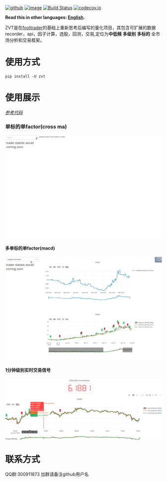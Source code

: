 [![github](https://img.shields.io/github/stars/zvtvz/zvt.svg)](https://github.com/zvtvz/zvt)
[![image](https://img.shields.io/pypi/l/zvt.svg)](https://pypi.org/project/zvt/)
[![Build Status](https://api.travis-ci.org/zvtvz/zvt.svg?branch=master)](https://travis-ci.org/zvtvz/zvt)
[![codecov.io](https://codecov.io/github/zvtvz/zvt/coverage.svg?branch=master)](https://codecov.io/github/zvtvz/zvt)

**Read this in other languages: [English](README-en.md).**  

ZVT是在[fooltrader](https://github.com/foolcage/fooltrader)的基础上重新思考后编写的量化项目，其包含可扩展的数据recorder，api，因子计算，选股，回测，交易,定位为**中低频** **多级别** **多标的** 全市场分析和交易框架。

# 使用方式
```
pip install -U zvt
```

# 使用展示
[*参考代码*](./zvt/trader/examples)  
### 单标的单factor(cross ma) ###

<p align="center"><img src='./docs/single-stock-cross-ma.gif'/></p>

#### 多单标的单factor(macd) ####

<p align="center"><img src='./docs/multiple-stock-macd.gif'/></p>

#### 1分钟级别实时交易信号 ####
<p align="center"><img src='./docs/realtime_signals.gif'/></p>

# 联系方式  
QQ群:300911873  加群请备注github用户名